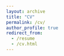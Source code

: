 ```yaml
---
layout: archive
title: "CV"
permalink: /cv/
author_profile: true
redirect_from:
  - /resume
  - /cv.html
---
```



